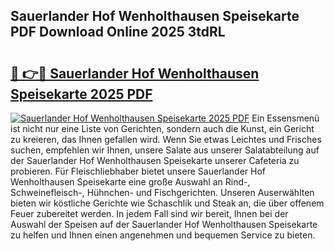 ## Sauerlander Hof Wenholthausen Speisekarte PDF Download Online 2025 3tdRL

# <h2><a href="http://gc9nys.nevu.top/?p=Sauerlander+Hof+Wenholthausen+Speisekarte">🔗 👉🔴 Sauerlander Hof Wenholthausen Speisekarte 2025 PDF</a></h2>

[![Sauerlander Hof Wenholthausen Speisekarte 2025 PDF](https://i.imgur.com/dBaPXMq.png)](http://gc9nys.nevu.top/?p=Sauerlander+Hof+Wenholthausen+Speisekarte)
Ein Essensmenü ist nicht nur eine Liste von Gerichten, sondern auch die Kunst, ein Gericht zu kreieren, das Ihnen gefallen wird. Wenn Sie etwas Leichtes und Frisches suchen, empfehlen wir Ihnen, unsere Salate aus unserer Salatabteilung auf der Sauerlander Hof Wenholthausen Speisekarte unserer Cafeteria zu probieren. Für Fleischliebhaber bietet unsere Sauerlander Hof Wenholthausen Speisekarte eine große Auswahl an Rind-, Schweinefleisch-, Hühnchen- und Fischgerichten. Unseren Auserwählten bieten wir köstliche Gerichte wie Schaschlik und Steak an, die über offenem Feuer zubereitet werden. In jedem Fall sind wir bereit, Ihnen bei der Auswahl der Speisen auf der Sauerlander Hof Wenholthausen Speisekarte zu helfen und Ihnen einen angenehmen und bequemen Service zu bieten.
